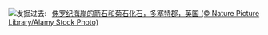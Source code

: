 ![](https://www.bing.com/th?id=OHR.FossilsDorset_ZH-CN8722623801_UHD.jpg&w=1000)发掘过去:&nbsp;&ensp;[侏罗纪海岸的箭石和菊石化石，多塞特郡，英国 (© Nature Picture Library/Alamy Stock Photo)](https://www.bing.com/th?id=OHR.FossilsDorset_ZH-CN8722623801_UHD.jpg)
<br><br/>
